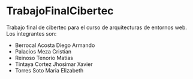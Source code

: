 # TrabajoFinalCibertec

Trabajo final de cibertec para el curso de arquitecturas de entornos web.
Los integrantes son:

- Berrocal Acosta Diego Armando
- Palacios Meza Cristian
- Reinoso Tenorio Matias
- Tintaya Cortez Jhosimar Xavier
- Torres Soto Maria Elizabeth
